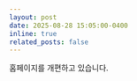 ```yaml
---
layout: post
date: 2025-08-28 15:05:00-0400
inline: true
related_posts: false
---
```


홈페이지를 개편하고 있습니다.

